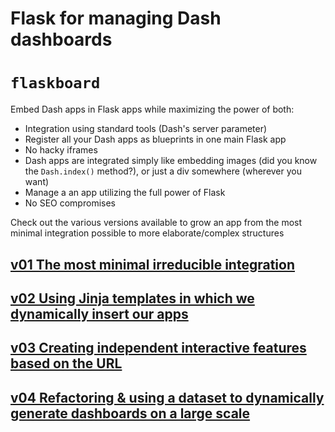 # Flask for managing Dash dashboards

# `flaskboard`

Embed Dash apps in Flask apps while maximizing the power of both:

* Integration using standard tools (Dash's server parameter)
* Register all your Dash apps as blueprints in one main Flask app
* No hacky iframes
* Dash apps are integrated simply like embedding images (did you know the `Dash.index()` method?), or just a div somewhere (wherever you want)
* Manage a an app utilizing the full power of Flask
* No SEO compromises

Check out the various versions available to grow an app from the most minimal integration possible to more elaborate/complex structures

## [v01 The most minimal irreducible integration](v01)
## [v02 Using Jinja templates in which we dynamically insert our apps](v02)
## [v03 Creating independent interactive features based on the URL](v03)
## [v04 Refactoring & using a dataset to dynamically generate dashboards on a large scale](v04)